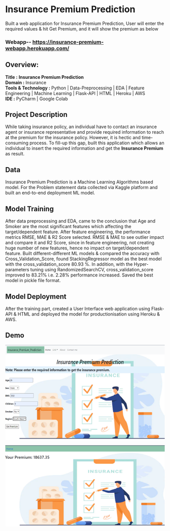 # Insurance Premium Prediction
Built a web application for Insurance Premium Prediction, User will enter the required values & hit Get Premium, and it will show the premium as below

### Webapp-- https://insurance-premium-webapp.herokuapp.com/

## Overview:
**Title	:**  **Insurance Premium Prediction**  
**Domain :** 	Insurance  
**Tools & Technology :** Python | Data-Preprocessing | EDA | Feature Engineering | Machine Learning | Flask-API | HTML | Heroku | AWS  
**IDE :** PyCharm | Google Colab

## Project Description
While taking insurance policy, an individual have to contact an insurance agent or insurance representative and provide required information to reach at the premium for the insurance policy. However, it is hectic and time-consuming process. To fill-up this gap, built this application which allows an individual to insert the required information and get the **Insurance Premium** as result.

## Data
Insurance Premium Prediction is a Machine Learning Algorithms based model. For the Problem statement data collected via Kaggle platform and built an end-to-end deployment ML model. 

## Model Training
After data preprocessing and EDA, came to the conclusion that Age and Smoker are the most significant features which affecting the target/dependent feature. After feature engineering, the performance metrics RMSE, MAE & R2 Score selected. RMSE & MAE to see outlier impact and compare it and R2 Score, since in feature engineering, not creating huge number of new features, hence no impact on target/dependent feature. Built different-different ML models & compared the accuracy with Cross_Validation_Score, found StackingRegressor model as the best model with the cross_validation_score 80.93 %. In addition, with the Hyper-parameters tuning using RandomizedSearchCV, cross_validation_score improved to 83.21% i.e. 2.28% performance increased. 
Saved the best model in pickle file format.

## Model Deployment
After the training part, created a User Interface web application using Flask-API & HTML and deployed the model for productionisation using Heroku & AWS.

## Demo
![img.png](img.png)

![img_1.png](img_1.png)
